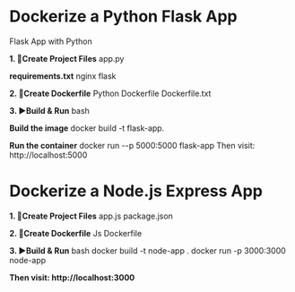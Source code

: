 # Dockerize a Python Flask App
Flask App with Python 

**1. 🔧Create Project Files**
app.py

**requirements.txt**
nginx
flask

**2. 🐳Create Dockerfile**
Python Dockerfile
Dockerfile.txt 

**3. ▶️Build & Run**
bash

**Build the image**
docker build -t flask-app.

**Run the container**
docker run --p 5000:5000 flask-app
Then visit: http://localhost:5000

# Dockerize a Node.js Express App

**1. 🔧Create Project Files**
   app.js
   package.json

**2. 🐳Create Dockerfile**
Js Dockerfile

**3. ▶️Build & Run**
bash
docker build -t node-app .
docker run -p 3000:3000 node-app

**Then visit: http://localhost:3000**





